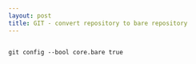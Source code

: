 ```yaml
---
layout: post
title: GIT - convert repository to bare repository
---
```

<code>
git config --bool core.bare true
</code>
